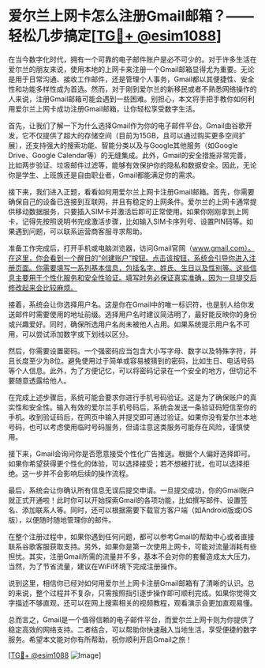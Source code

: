 # 爱尔兰上网卡怎么注册Gmail邮箱？——轻松几步搞定[[TG💪+ @esim1088](https://t.me/s/esim1088)]

在当今数字化时代，拥有一个可靠的电子邮件账户是必不可少的。对于许多生活在爱尔兰的朋友来说，使用本地的上网卡来注册一个Gmail邮箱显得尤为重要。无论是用于日常沟通、接收工作邮件，还是管理个人事务，Gmail都以其便捷性、安全性和功能多样性成为首选。然而，对于刚到爱尔兰的新移民或者不熟悉网络操作的人来说，注册Gmail邮箱可能会遇到一些困难。别担心，本文将手把手教你如何利用爱尔兰上网卡成功注册Gmail邮箱，让你轻松享受数字生活。

首先，让我们了解一下为什么选择Gmail作为你的电子邮件平台。Gmail由谷歌开发，它不仅提供了超大的存储空间（目前为15GB，且可以通过购买更多空间扩展），还支持强大的搜索功能、智能分类以及与Google其他服务（如Google Drive、Google Calendar等）的无缝集成。此外，Gmail的安全措施非常完善，比如两步验证、垃圾邮件过滤等，能够有效保护你的隐私和数据安全。因此，无论你是学生、上班族还是自由职业者，Gmail都能满足你的需求。

接下来，我们进入正题，看看如何用爱尔兰上网卡注册Gmail邮箱。首先，你需要确保自己的设备已连接到互联网，并且有稳定的上网条件。爱尔兰的上网卡通常提供移动数据服务，只要插入SIM卡并激活后即可正常使用。如果你刚刚拿到上网卡，记得先按照说明书完成激活步骤，比如输入SIM卡序列号、设置PIN码等。如果遇到问题，可以联系运营商客服寻求帮助。

准备工作完成后，打开手机或电脑浏览器，访问Gmail官网（www.gmail.com）。在这里，你会看到一个醒目的“创建账户”按钮。点击该按钮，系统会引导你进入注册页面。你需要填写一系列基本信息，包括名字、姓氏、生日以及性别等。这些信息主要用于个性化服务和安全性验证。填写时务必保证真实准确，因为一旦提交后修改起来会比较麻烦。

接着，系统会让你选择用户名。这是你在Gmail中的唯一标识符，也是别人给你发送邮件时需要使用的地址前缀。选择用户名时建议简洁明了，最好能反映你的身份或兴趣爱好。同时，确保所选用户名尚未被他人占用。如果系统提示用户名不可用，可以尝试添加数字或下划线以区分。

然后，你需要设置密码。一个强密码应当包含大小写字母、数字以及特殊字符，并且长度至少为8位。避免使用过于简单或容易被猜到的密码，比如生日、电话号码等个人信息。此外，为了方便记忆，可以将密码记录在一个安全的地方，但切记不要随意透露给他人。

在完成上述步骤后，系统可能会要求你进行手机号码验证。这是为了确保账户的真实性和安全性。输入有效的爱尔兰手机号码后，系统会发送一条验证码短信至你的手机。收到验证码后，在网页中输入并提交即可通过验证。如果你没有爱尔兰本地号码，也可以考虑使用临时号码服务，但请注意这类服务可能存在风险，谨慎使用。

接下来，Gmail会询问你是否愿意接受个性化广告推送。根据个人偏好选择即可。如果你希望获得更个性化的体验，可以选择接受；若不想被打扰，也可以选择拒绝。这一步并不会影响后续的操作流程。

最后，系统会让你确认所有信息无误后提交申请。一旦提交成功，你的Gmail账户就正式开通啦！此时你可以开始探索Gmail的各项功能，比如撰写邮件、设置签名、添加联系人等。同时，还可以根据需要下载官方客户端（如Android版或iOS版），以便随时随地管理你的邮件。

在整个注册过程中，如果你遇到任何问题，都可以参考Gmail的帮助中心或者直接联系谷歌客服获取支持。另外，如果你是第一次使用上网卡，可能对流量消耗有些担忧。其实，注册Gmail所需的流量并不多，基本不会对你的套餐造成太大压力。当然，为了节省流量，建议在WiFi环境下完成注册操作。

说到这里，相信你已经对如何用爱尔兰上网卡注册Gmail邮箱有了清晰的认识。总的来说，整个过程并不复杂，只需按照指引逐步操作即可顺利完成。如果你觉得文字描述不够直观，还可以在网上搜索相关的视频教程，观看演示会更加直观易懂。

总而言之，Gmail是一个值得信赖的电子邮件平台，而爱尔兰上网卡则为你提供了稳定高效的网络支持。二者结合，可以帮助你快速融入当地生活，享受便捷的数字服务。希望本文能对你有所帮助，祝你顺利开启Gmail之旅！

[[TG💪+ @esim1088](https://t.me/s/esim1088) ![Image](https://i.postimg.cc/4NQfJmqS/Snipaste-2025-05-13-00-14-12.png)]